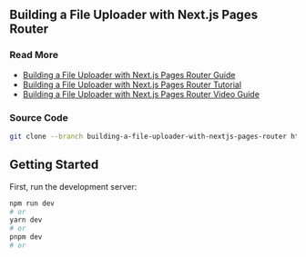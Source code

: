 ## Building a File Uploader with Next.js Pages Router

### Read More

- [Building a File Uploader with Next.js Pages Router Guide](https://codersteps.com/guides/building-a-file-uploader-with-nextjs-pages-router)
- [Building a File Uploader with Next.js Pages Router Tutorial](https://codersteps.com/tutorials/building-a-file-uploader-with-nextjs-pages-router)
- [Building a File Uploader with Next.js Pages Router Video Guide](#)

### Source Code

```zsh
git clone --branch building-a-file-uploader-with-nextjs-pages-router https://github.com/abdessamadely/codersteps.git
```

## Getting Started

First, run the development server:

```bash
npm run dev
# or
yarn dev
# or
pnpm dev
# or
```
